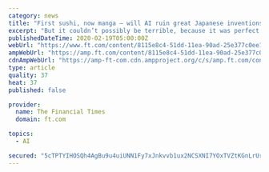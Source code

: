 ```yaml
---
category: news
title: "First sushi, now manga — will AI ruin great Japanese inventions?"
excerpt: "But it couldn’t possibly be terrible, because it was perfect. It had, as per the pamphlet that arrived with it, been designed for culinary supremacy by those noted chefs de cuisine, big data and artificial intelligence (AI). Fighting the instinct to imagine the taste was my problem not the sushi’s, I surveyed the other families in Sushiro ..."
publishedDateTime: 2020-02-19T05:00:00Z
webUrl: "https://www.ft.com/content/8115e8c4-51dd-11ea-90ad-25e377c0ee1f"
ampWebUrl: "https://amp.ft.com/content/8115e8c4-51dd-11ea-90ad-25e377c0ee1f"
cdnAmpWebUrl: "https://amp-ft-com.cdn.ampproject.org/c/s/amp.ft.com/content/8115e8c4-51dd-11ea-90ad-25e377c0ee1f"
type: article
quality: 37
heat: 37
published: false

provider:
  name: The Financial Times
  domain: ft.com

topics:
  - AI

secured: "5cTPTYIHOSQh4AgBu9u4uiUNN1Fy7xJnkvvb1ux2NCSXNI7YOxTVZtKGnLrUrrmp/jNPIQQmzwJVLWNJ0QhYdqe398d3B6nFi1eG0NoeZZUoZIFHAoDsowniJgFJtM2ErtrmJmqWQ/Tiw2puUqxBpIdSSih9K+JzEE+lCKPoYd+co65wE6ABNm0r042KSfOAHhEE0rpc0JD33dUmd8ZbZ0mnegfhXbyB/cXTxQpIeyVjCm/2Ynf6MA99x5GflzPnNlGFlvkRry65HN34UEhBY7nnQeYIycX6XDqX+9kvcxAktwtAuioypwBQO05UGQdtbYo3bCOTOfni53+2E65ts8JYA6PfqRcGpkLSC0VV5D71ct4+8VDBhLwiI39Y+cunSc2xThLwG13SbLiLXAIMIn5E8P2Kw/FLzb5lsIzYVWXYqsrKPtjPda/OXne+VSV42NnKxFAOGCKN+u8HEBp8ZqXk8t0lJfAX2nsGvzUCGpc=;6J3jZILxXs7I2PzAcUv7Ug=="
---
```


